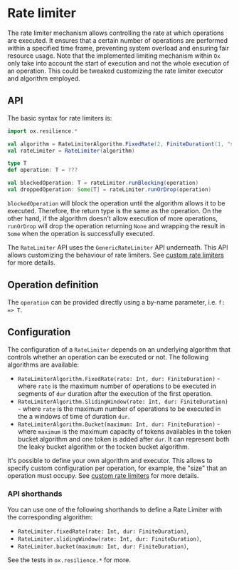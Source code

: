 # Rate limiter
The rate limiter mechanism allows controlling the rate at which operations are executed. It ensures that a certain number of operations are performed within a specified time frame, preventing system overload and ensuring fair resource usage. Note that the implemented limiting mechanism within `Ox` only take into account the start of execution and not the whole execution of an operation. This could be tweaked customizing the rate limiter executor and algorithm employed. 

## API

The basic syntax for rate limiters is:

```scala
import ox.resilience.*

val algorithm = RateLimiterAlgorithm.FixedRate(2, FiniteDurationt(1, "seconds"))
val rateLimiter = RateLimiter(algorithm)

type T
def operation: T = ???

val blockedOperation: T = rateLimiter.runBlocking(operation)
val droppedOperation: Some[T] = rateLimiter.runOrDrop(operation)
```

`blockedOperation` will block the operation until the algorithm allows it to be executed. Therefore, the return type is the same as the operation. On the other hand, if the algorithm doesn't allow execution of more operations, `runOrDrop` will drop the operation returning `None` and wrapping the result in `Some` when the operation is successfully executed.

The `RateLimiter` API uses the `GenericRateLimiter` API underneath. This API allows customizing the behaviour of rate limiters. See [custom rate limiters](custom-rate-limiter.md) for more details.

## Operation definition

The `operation` can be provided directly using a by-name parameter, i.e. `f: => T`.

## Configuration

The configuration of a `RateLimiter` depends on an underlying algorithm that controls whether an operation can be executed or not. The following algorithms are available:
- `RateLimiterAlgorithm.FixedRate(rate: Int, dur: FiniteDuration)` - where `rate` is the maximum number of operations to be executed in segments of `dur` duration after the execution of the first operation.
- `RateLimiterAlgorithm.SlidingWindow(rate: Int, dur: FiniteDuration)` - where `rate` is the maximum number of operations to be executed in the a windows of time of duration `dur`.
- `RateLimiterAlgorithm.Bucket(maximum: Int, dur: FiniteDuration)` - where `maximum` is the maximum capacity of tokens availables in the token bucket algorithm and one token is added after `dur`. It can represent both the leaky bucket algorithm or the tocken bucket algorithm.

It's possible to define your own algorithm and executor. This allows to specify custom configuration per operation, for example, the "size" that an operation must occupy. See [custom rate limiters](custom-rate-limiter.md) for more details.
### API shorthands

You can use one of the following shorthands to define a Rate Limiter with the corresponding algorithm:

- `RateLimiter.fixedRate(rate: Int, dur: FiniteDuration)`,
- `RateLimiter.slidingWindow(rate: Int, dur: FiniteDuration)`,
- `RateLimiter.bucket(maximum: Int, dur: FiniteDuration)`,

See the tests in `ox.resilience.*` for more.
